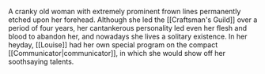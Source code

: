 A cranky old woman with extremely prominent frown lines permanently etched upon her forehead.
Although she led the <span class="miscellaneous">[[Craftsman's Guild]]</span> over a period of four years, her cantankerous personality led even her flesh and blood to abandon her, and nowadays she lives a solitary existence.
In her heyday, <span class="people">[[Louise]]</span> had her own special program on the compact <span class="miscellaneous">[[Communicator|communicator]]</span>, in which she would show off her soothsaying talents.